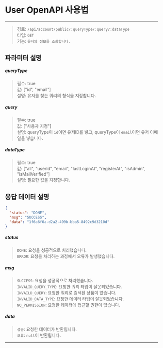 # User OpenAPI 사용법

___

> 경로: `/api/account/public/:queryType/:query/:dataType`  
> 타입: `GET`  
> 기능: `유저의 정보를 조회합니다.`  

## 파라미터 설명
##### queryType
> 필수: true  
> 값: ["id", "email"]  
> 설명: 유저를 찾는 쿼리의 형식을 지정합니다.  
##### query
> 필수: true  
> 값: ["사용자 지정"]  
> 설명: queryType이 `id`이면 유저ID를 넣고, queryType이 `email`이면 유저 이메일을 넣습니다.  
##### dataType
> 필수: true  
> 값: ["all", "userId", "email", "lastLoginAt", "registerAt", "isAdmin", "isMailVerified"]    
> 설명: 필요한 값을 지정합니다.  

## 응답 데이터 설명
```json
{
  "status": "DONE",
  "msg": "SUCCESS",
  "data": "1f6a6f0a-d2a2-499b-bba5-8492c9d3210d"
}
```
##### status
> `DONE`: 요청을 성공적으로 처리했습니다.  
> `ERROR`: 요청을 처리하는 과정에서 오류가 발생했습니다.  
##### msg
> `SUCCESS`: 요청을 성공적으로 처리했습니다.  
> `INVALID_QUERY_TYPE`: 요청한 쿼리 타입이 잘못되었습니다.  
> `INVAILD_QUERY`: 요청한 쿼리로 검색된 상품이 없습니다.  
> `INVALID_DATA_TYPE`: 요청한 데이터 타입이 잘못되었습니다.  
> `NO_PERMISSION`: 요청한 데이터에 접근할 권한이 없습니다.  
##### data
> `성공`: 요청한 데이터가 반환됩니다.  
> `오류`: `null`이 반환됩니다.  

___

